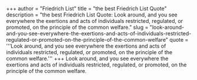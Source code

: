 +++
author = "Friedrich List"
title = "the best Friedrich List Quote"
description = "the best Friedrich List Quote: Look around, and you see everywhere the exertions and acts of individuals restricted, regulated, or promoted, on the principle of the common welfare."
slug = "look-around-and-you-see-everywhere-the-exertions-and-acts-of-individuals-restricted-regulated-or-promoted-on-the-principle-of-the-common-welfare"
quote = '''Look around, and you see everywhere the exertions and acts of individuals restricted, regulated, or promoted, on the principle of the common welfare.'''
+++
Look around, and you see everywhere the exertions and acts of individuals restricted, regulated, or promoted, on the principle of the common welfare.
